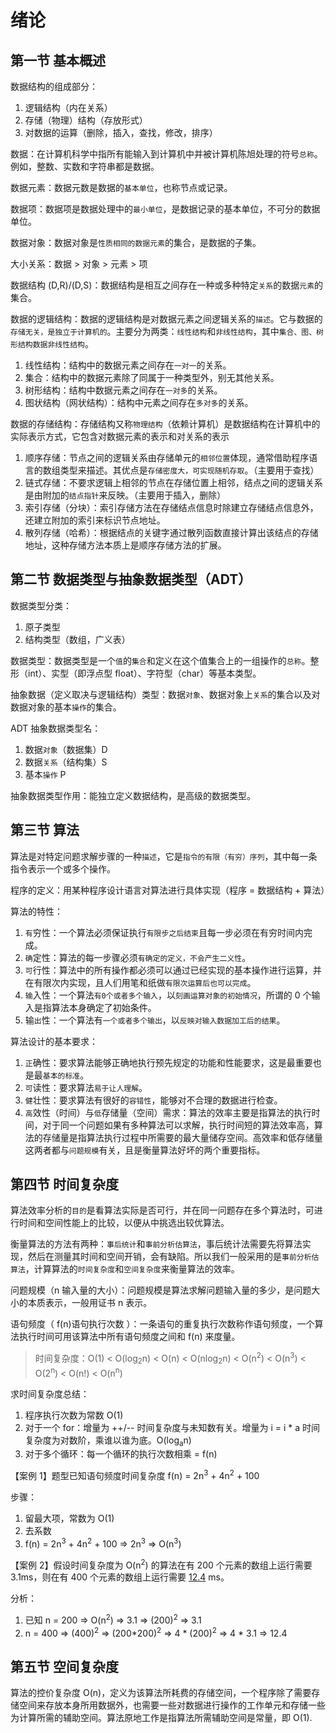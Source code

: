 # 绪论

## 第一节 基本概述

数据结构的组成部分：

1. 逻辑结构（内在关系）
2. 存储（物理）结构（存放形式）
3. 对数据的运算（删除，插入，查找，修改，排序）

数据：在计算机科学中指所有能输入到计算机中并被计算机陈旭处理的符号`总称`。例如，整数、实数和字符串都是数据。

数据元素：数据元数是数据的`基本单位`，也称节点或记录。

数据项：数据项是数据处理中的`最小单位`，是数据记录的基本单位，不可分的数据单位。

数据对象：数据对象是`性质相同的数据元素`的集合，是数据的子集。

大小关系：数据 > 对象 > 元素 > 项

数据结构 (D,R)/(D,S)：数据结构是相互之间存在一种或多种特定`关系`的数据`元素`的集合。

数据的逻辑结构：数据的逻辑结构是对数据元素之间逻辑关系的`描述`。它与数据的`存储无关，是独立于计算机的`。主要分为两类：`线性结构`和`非线性结构`，其中`集合、图、树形结构数据非线性结构`。

1. 线性结构：结构中的数据元素之间存在`一对一`的关系。
2. 集合：结构中的数据元素除了同属于一种类型外，别无其他关系。
3. 树形结构：结构中数据元素之间存在`一对多`的关系。
4. 图状结构（网状结构）：结构中元素之间存在`多对多`的关系。

数据的存储结构：存储结构又称`物理结构`（依赖计算机）是数据结构在计算机中的实际表示方式，它包含对数据元素的表示和对关系的表示

1. 顺序存储：节点之间的逻辑关系由存储单元的`相邻位置`体现，通常借助程序语言的数组类型来描述。其优点是`存储密度大，可实现随机存取`。（主要用于查找）
2. 链式存储：不要求逻辑上相邻的节点在存储位置上相邻，结点之间的逻辑关系是由附加的`结点指针`来反映。（主要用于插入，删除）
3. 索引存储（分块）：索引存储方法在存储结点信息时除建立存储结点信息外，还建立附加的索引来标识节点地址。
4. 散列存储（哈希）：根据结点的关键字通过散列函数直接计算出该结点的存储地址，这种存储方法本质上是顺序存储方法的扩展。

## 第二节 数据类型与抽象数据类型（ADT）

数据类型分类：

1. 原子类型
2. 结构类型（数组，广义表）

数据类型：数据类型是一个`值`的`集合`和定义在这个值集合上的一组操作的`总称`。整形（int）、实型（即浮点型 float）、字符型（char）等基本类型。

抽象数据（定义取决与逻辑结构）类型：数据`对象`、数据对象上`关系`的集合以及对数据对象的基本`操作`的集合。

ADT 抽象数据类型名：

1. 数据`对象`（数据集）D
2. 数据`关系`（结构集）S
3. 基本`操作` P

抽象数据类型作用：能独立定义数据结构，是高级的数据类型。

## 第三节 算法

算法是对特定问题求解步骤的一种`描述`，它是`指令的有限（有穷）序列`，其中每一条指令表示一个或多个操作。

程序的定义：用某种程序设计语言对算法进行具体实现（程序 = 数据结构 + 算法）

算法的特性：

1. `有`穷性：一个算法必须保证执行`有限步之后结束`且每一步必须在有穷时间内完成。
2. `确`定性：算法的每一步骤必须`有确定的定义，不会产生二义性`。
3. `可`行性：算法中的所有操作都必须可以通过已经实现的基本操作进行运算，并在有限次内实现，且人们用笔和纸做`有限次运算后也可以完成`。
4. `输`入性：一个算法`有0个或者多个输入`，以`刻画运算对象的初始情况`，所谓的 0 个输入是指算法本身确定了初始条件。
5. 输`出`性：一个算法有`一个或者多个输出`，以`反映对输入数据加工后的结果`。

算法设计的基本要求：

1. `正`确性：要求算法能够正确地执行预先规定的功能和性能要求，这是最重要也是最`基本的标准`。
2. `可`读性：要求算法`易于让人理解`。
3. `健`壮性：要求算法有很好的`容错性`，能够对不合理的数据进行检查。
4. `高`效性（时间）与`低`存储量（空间）需求：算法的效率主要是指算法的执行时间，对于同一个问题如果有多种算法可以求解，执行时间短的算法效率高，算法的存储量是指算法执行过程中所需要的最大量储存空间。高效率和低存储量这两者都与`问题规模`有关，且是衡量算法好坏的两个重要指标。

## 第四节 时间复杂度

算法效率分析的`目的`是看算法实际是否可行，并在同一问题存在多个算法时，可进行时间和空间性能上的比较，以便从中挑选出较优算法。

衡量算法的方法有两种：`事后统计`和`事前分析估算法`，事后统计法需要先将算法实现，然后在测量其时间和空间开销，会有缺陷。所以我们一般采用的是`事前分析估算法`，计算算法的`时间复杂度`和`空间复杂度`来衡量算法的效率。

问题规模（n 输入量的大小）：问题规模是算法求解问题输入量的多少，是问题大小的本质表示，一般用证书 n 表示。

语句频度（ f(n)语句执行次数 ）：一条语句的重复执行次数称作语句频度，一个算法执行时间可用该算法中所有语句频度之间和 f(n) 来度量。

> 时间复杂度：O(1) < O(log<sub>2</sub>n) < O(n) < O(nlog<sub>2</sub>n) < O(n<sup>2</sup>) < O(n<sup>3</sup>) < O(2<sup>n</sup>) < O(n!) < O(n<sup>n</sup>)

求时间复杂度总结：

1. 程序执行次数为常数 O(1)
2. 对于一个 for：增量为 ++/-- 时间复杂度与未知数有关。增量为 i = i \* a 时间复杂度为对数阶，乘谁以谁为底。O(log<sub>a</sub>n)
3. 对于多个循环：每一个循环的执行次数相乘 = f(n)

【案例 1】题型已知语句频度时间复杂度 f(n) = 2n<sup>3</sup> + 4n<sup>2</sup> + 100

步骤：

1. 留最大项，常数为 O(1)
2. 去系数
3. f(n) = 2n<sup>3</sup> + 4n<sup>2</sup> + 100 => 2n<sup>3</sup> => O(n<sup>3</sup>)

【案例 2】假设时间复杂度为 O(n<sup>2</sup>) 的算法在有 200 个元素的数组上运行需要 3.1ms，则在有 400 个元素的数组上运行需要 <u>12.4</u> ms。

分析：

1. 已知 n = 200 => O(n<sup>2</sup>) => 3.1 => (200)<sup>2</sup> => 3.1
2. n = 400 => (400)<sup>2</sup> => (200*200)<sup>2</sup> => 4 * (200)<sup>2</sup> => 4 \* 3.1 => 12.4

## 第五节 空间复杂度

算法的控价复杂度 O(n)，定义为该算法所耗费的存储空间，一个程序除了需要存储空间来存放本身所用数据外，也需要一些对数据进行操作的工作单元和存储一些为计算所需的辅助空间。算法原地工作是指算法所需辅助空间是常量，即 O(1).
